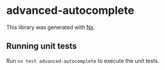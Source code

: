 # advanced-autocomplete

This library was generated with [Nx](https://nx.dev).

## Running unit tests

Run `nx test advanced-autocomplete` to execute the unit tests.
